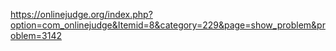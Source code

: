 https://onlinejudge.org/index.php?option=com_onlinejudge&Itemid=8&category=229&page=show_problem&problem=3142
